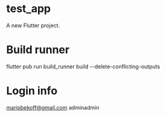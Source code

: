 # test_app

A new Flutter project.

# Build runner

flutter pub run build_runner build --delete-conflicting-outputs

# Login info
maripbekoff@gmail.com
adminadmin